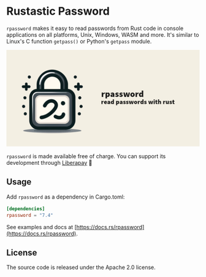 # Rustastic Password

`rpassword` makes it easy to read passwords from Rust code in console applications on all platforms, Unix, Windows, WASM and more.
It's similar to Linux's C function `getpass()` or Python's `getpass` module.

![rpassword logo and headline](rpassword.png)

`rpassword` is made available free of charge. You can support its development through [Liberapay](https://liberapay.com/conradkleinespel/) 💪

## Usage

Add `rpassword` as a dependency in Cargo.toml:

```toml
[dependencies]
rpassword = "7.4"
```

See examples and docs at [https://docs.rs/rpassword](https://docs.rs/rpassword).

## License

The source code is released under the Apache 2.0 license.

